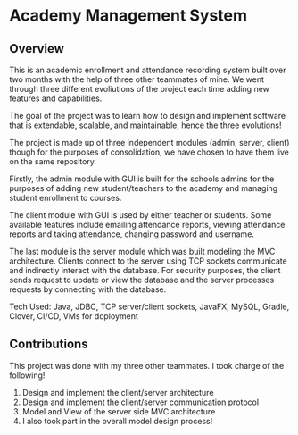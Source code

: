 # Academy Management System

## Overview 

This is an academic enrollment and attendance recording system built over two months with the help of three other teammates of mine. We went through three different evoliutions of the project each time adding new features and capabilities. 

The goal of the project was to learn how to design and implement software that is extendable, scalable, and maintainable, hence the three evolutions! 

The project is made up of three independent modules (admin, server, client) though for the purposes of consolidation, we have chosen to have them live on the same repository. 

Firstly, the admin module with GUI is built for the schools admins for the purposes of adding new student/teachers to the academy and managing student enrollment to courses. 

The client module with GUI is used by either teacher or students. Some available features include emailing attendance reports, viewing attendance reports and taking attendance, changing password and username. 

The last module is the server module which was built modeling the MVC architecture. Clients connect to the server using TCP sockets communicate and indirectly interact with the database. For security purposes, the client sends request to update or view the database and the server processes requests by connecting with the database.  

Tech Used: Java, JDBC, TCP server/client sockets, JavaFX, MySQL, Gradle, Clover, CI/CD, VMs for doployment

## Contributions

This project was done with my three other teammates. I took charge of the following! 

1. Design and implement the client/server architecture
2. Design and implement the client/server communication protocol 
3. Model and View of the server side MVC architecture
4. I also took part in the overall model design process! 
